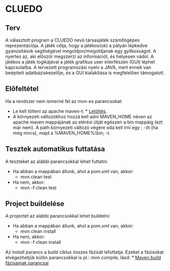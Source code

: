 # CLUEDO

## Terv

A választott program a CLUEDO nevű társasjáték számítógépes reprezentációja. A játék célja, hogy a játékos(ok) a pályán lépkedve gyanúsítások segítségével megoldjon/megoldjanak egy gyilkosságot. A nyertes az, aki először megszerzi az információt, és helyesen vádol.
A játékos a játék logikájával a játék grafikus user interfészén (GUI) léphet kapcsolatba. A tervezett programozási nyelv a JAVA, mert ennek van beépített adatbáziskezelője, és a GUI kialakítása is megfelelően támogatott.

## Előfeltétel
Ha a rendszer nem ismerné fel az mvn-es parancsokat:
- Le kell tölteni az apache maven-t: * [Letöltés].
- A környezeti változókhoz hozzá kell adni MAVEN_HOME néven az apache maven mappájának az elérési útját egészen a bin mappáig (ezt már nem). A path környezeti változó végére oda kell írni egy ; -őt (ha még nincs), majd a %MAVEN_HOME%\bin; -t.

## Tesztek automatikus futtatása
A teszteket az alábbi parancsokkal lehet futtatni:
- Ha abban a mappában állunk, ahol a pom.xml van, akkor:
  - mvn clean test
- Ha nem, akkor:
  - mvn -f <classpath of pom.xml> clean test
## Project buildelése
A projectet az alábbi parancsokkal lehet buildelni:
- Ha abban a mappában állunk, ahol a pom.xml van, akkor:
  - mvn clean install
- Ha nem, akkor:
  - mvn -f <classpath of pom.xml> clean install

Az install parancs a build ciklus összes fázisát lefuttatja. Ezeket a fázisokat elvégezhetjük külön parancsokkal is pl.: mvn compile,
lásd: * [Maven build fázisainak parancsai]
  
  [Maven build fázisainak parancsai]: <https://www.tutorialspoint.com/maven/maven_build_life_cycle.htm>
  [Letöltés]: <https://maven.apache.org/download.cgi>
